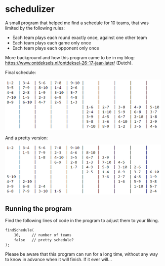 # schedulizer
A small program that helped me find a schedule for 10 teams, that was limited by the following rules:
- Each team plays each round exactly once, against one other team
- Each team plays each game only once
- Each team plays each opponent only once

More background and how this program came to be in my blog: https://www.ontdeksels.nl/ontdeksel-26-17-jaar-later/ (Dutch).

Final schedule:

![Final schedule (box version)](https://github.com/gkruiger/schedulizer/blob/master/final-schedule-1.png "Final schedule (box version)")

And a pretty version:

![Final schedule (pretty version)](https://github.com/gkruiger/schedulizer/blob/master/final-schedule-2.png "Final schedule (pretty version)")

## Running the program
Find the following lines of code in the program to adjust them to your liking.

```
findSchedule(
    10,     // number of teams
    false   // pretty schedule?
);
```

Please be aware that this program can run for a long time, without any way to know in advance when it will finish.
If it ever will...

